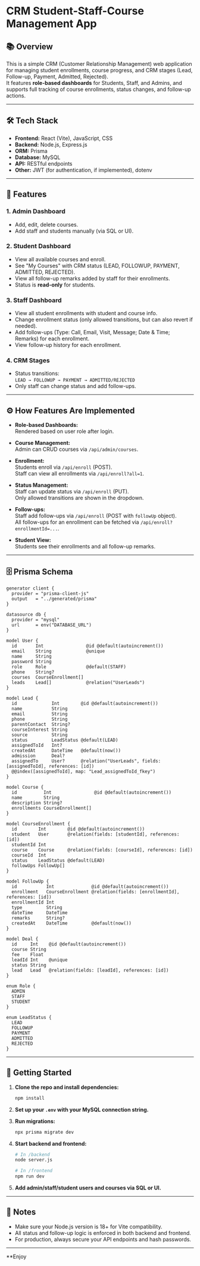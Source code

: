 # CRM Student-Staff-Course Management App

## 📚 Overview

This is a simple CRM (Customer Relationship Management) web application for managing student enrollments, course progress, and CRM stages (Lead, Follow-up, Payment, Admitted, Rejected).  
It features **role-based dashboards** for Students, Staff, and Admins, and supports full tracking of course enrollments, status changes, and follow-up actions.

---

## 🛠️ Tech Stack

- **Frontend:** React (Vite), JavaScript, CSS
- **Backend:** Node.js, Express.js
- **ORM:** Prisma
- **Database:** MySQL
- **API:** RESTful endpoints
- **Other:** JWT (for authentication, if implemented), dotenv

---

## 🚀 Features

### 1. **Admin Dashboard**
- Add, edit, delete courses.
- Add staff and students manually (via SQL or UI).

### 2. **Student Dashboard**
- View all available courses and enroll.
- See "My Courses" with CRM status (LEAD, FOLLOWUP, PAYMENT, ADMITTED, REJECTED).
- View all follow-up remarks added by staff for their enrollments.
- Status is **read-only** for students.

### 3. **Staff Dashboard**
- View all student enrollments with student and course info.
- Change enrollment status (only allowed transitions, but can also revert if needed).
- Add follow-ups (Type: Call, Email, Visit, Message; Date & Time; Remarks) for each enrollment.
- View follow-up history for each enrollment.

### 4. **CRM Stages**
- Status transitions:  
  `LEAD → FOLLOWUP → PAYMENT → ADMITTED/REJECTED`
- Only staff can change status and add follow-ups.

---

## ⚙️ How Features Are Implemented

- **Role-based Dashboards:**  
  Rendered based on user role after login.

- **Course Management:**  
  Admin can CRUD courses via `/api/admin/courses`.

- **Enrollment:**  
  Students enroll via `/api/enroll` (POST).  
  Staff can view all enrollments via `/api/enroll?all=1`.

- **Status Management:**  
  Staff can update status via `/api/enroll` (PUT).  
  Only allowed transitions are shown in the dropdown.

- **Follow-ups:**  
  Staff add follow-ups via `/api/enroll` (POST with `followUp` object).  
  All follow-ups for an enrollment can be fetched via `/api/enroll?enrollmentId=...`.

- **Student View:**  
  Students see their enrollments and all follow-up remarks.

---

## 🗄️ Prisma Schema

```prisma
generator client {
  provider = "prisma-client-js"
  output   = "../generated/prisma"
}

datasource db {
  provider = "mysql"
  url      = env("DATABASE_URL")
}

model User {
  id       Int                @id @default(autoincrement())
  email    String             @unique
  name     String
  password String
  role     Role               @default(STAFF)
  phone    String?
  courses  CourseEnrollment[]
  leads    Lead[]             @relation("UserLeads")
}

model Lead {
  id             Int        @id @default(autoincrement())
  name           String
  email          String
  phone          String
  parentContact  String?
  courseInterest String
  source         String
  status         LeadStatus @default(LEAD)
  assignedToId   Int?
  createdAt      DateTime   @default(now())
  admission      Deal?
  assignedTo     User?      @relation("UserLeads", fields: [assignedToId], references: [id])
  @@index([assignedToId], map: "Lead_assignedToId_fkey")
}

model Course {
  id          Int                @id @default(autoincrement())
  name        String
  description String?
  enrollments CourseEnrollment[]
}

model CourseEnrollment {
  id        Int        @id @default(autoincrement())
  student   User       @relation(fields: [studentId], references: [id])
  studentId Int
  course    Course     @relation(fields: [courseId], references: [id])
  courseId  Int
  status    LeadStatus @default(LEAD)
  followUps FollowUp[]
}

model FollowUp {
  id           Int              @id @default(autoincrement())
  enrollment   CourseEnrollment @relation(fields: [enrollmentId], references: [id])
  enrollmentId Int
  type         String
  dateTime     DateTime
  remarks      String?
  createdAt    DateTime         @default(now())
}

model Deal {
  id     Int    @id @default(autoincrement())
  course String
  fee    Float
  leadId Int    @unique
  status String
  lead   Lead   @relation(fields: [leadId], references: [id])
}

enum Role {
  ADMIN
  STAFF
  STUDENT
}

enum LeadStatus {
  LEAD
  FOLLOWUP
  PAYMENT
  ADMITTED
  REJECTED
}
```

---

## 🏁 Getting Started

1. **Clone the repo and install dependencies:**
   ```sh
   npm install
   ```

2. **Set up your `.env` with your MySQL connection string.**

3. **Run migrations:**
   ```sh
   npx prisma migrate dev
   ```

4. **Start backend and frontend:**
   ```sh
   # In /backend
   node server.js

   # In /frontend
   npm run dev
   ```

5. **Add admin/staff/student users and courses via SQL or UI.**

---

## 📝 Notes

- Make sure your Node.js version is 18+ for Vite compatibility.
- All status and follow-up logic is enforced in both backend and frontend.
- For production, always secure your API endpoints and hash passwords.

---

**Enjoy
